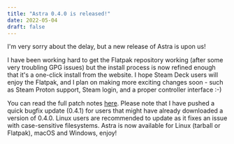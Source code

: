 ```yaml
---
title: "Astra 0.4.0 is released!"
date: 2022-05-04
draft: false
---
```


I'm very sorry about the delay, but a new release of Astra is upon us!

I have been working hard to get the Flatpak repository working (after some very troubling GPG issues) but the install process is now refined enough that it's a one-click install from the website. I hope Steam Deck users will enjoy the Flatpak, and I plan on making more exciting changes soon - such as Steam Proton support, Steam login, and a proper controller interface :-)

You can read the full patch notes [here](https://xiv.zone/astra/changelog/0.4.0). Please note that I have pushed a quick bugfix update (0.4.1) for users that might have already downloaded a version of 0.4.0. Linux users are recommended to update as it fixes an issue with case-sensitive filesystems. Astra is now available for Linux (tarball or Flatpak), macOS and Windows, enjoy!

